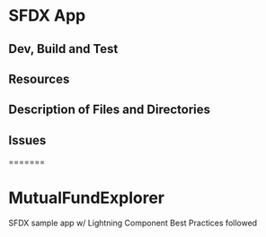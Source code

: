 # SFDX  App

## Dev, Build and Test


## Resources


## Description of Files and Directories


## Issues


=======
# MutualFundExplorer
SFDX sample app w/ Lightning Component Best Practices followed

